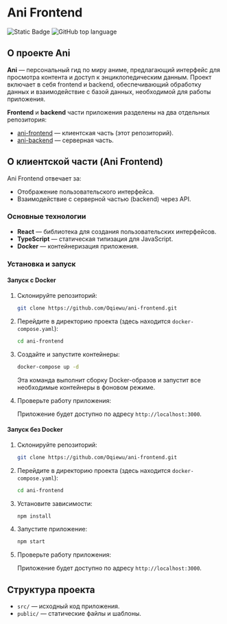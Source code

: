# Ani Frontend

<!-- Блок информации о репозитории в бейджах -->
![Static Badge](https://img.shields.io/badge/Oqiewu-Ani-frontend)
![GitHub top language](https://img.shields.io/github/languages/top/Oqiewu/ani-frontend)

## О проекте Ani

**Ani** — персональный гид по миру аниме, предлагающий интерфейс для просмотра контента и доступ к энциклопедическим данным. Проект включает в себя frontend и backend, обеспечивающий обработку данных и взаимодействие с базой данных, необходимой для работы приложения.

**Frontend** и **backend** части приложения разделены на два отдельных репозитория:
- [ani-frontend](https://github.com/Oqiewu/ani-frontend) — клиентская часть (этот репозиторий).
- [ani-backend](https://github.com/Oqiewu/ani-backend) — серверная часть.

## О клиентской части (Ani Frontend)

Ani Frontend отвечает за:
- Отображение пользовательского интерфейса.
- Взаимодействие с серверной частью (backend) через API.

### Основные технологии

- **React** — библиотека для создания пользовательских интерфейсов.
- **TypeScript** — статическая типизация для JavaScript.
- **Docker** — контейнеризация приложения.

### Установка и запуск

#### Запуск с Docker

1. Склонируйте репозиторий:
   ```bash
   git clone https://github.com/Oqiewu/ani-frontend.git
   ```

2. Перейдите в директорию проекта (здесь находится `docker-compose.yaml`):
   ```bash
   cd ani-frontend
   ```
3. Создайте и запустите контейнеры:
   ```bash
   docker-compose up -d
   ```
   Эта команда выполнит сборку Docker-образов и запустит все необходимые контейнеры в фоновом режиме.

4. Проверьте работу приложения:
   
   Приложение будет доступно по адресу `http://localhost:3000`.

#### Запуск без Docker

1. Склонируйте репозиторий:
   ```bash
   git clone https://github.com/Oqiewu/ani-frontend.git
   ```

2. Перейдите в директорию проекта (здесь находится `docker-compose.yaml`):
   ```bash
   cd ani-frontend
   ```

3. Установите зависимости:
   ```bash
   npm install
   ```

4. Запустите приложение:
   ```bash
   npm start
   ```

5. Проверьте работу приложения:
   
   Приложение будет доступно по адресу `http://localhost:3000`.

## Структура проекта
- `src/` — исходный код приложения.
- `public/` — статические файлы и шаблоны.